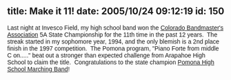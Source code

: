 title: Make it 11!
date: 2005/10/24 09:12:19
id: 150
---
<font face="Arial">Last night at Invesco Field, my high school band won the [Colorado Bandmaster's Association](http://www.coloradobandmasters.org) 5A State Championship for the 11th time in the past 12 years.  The streak started in my sophomore year, 1994, and the only blemish is a 2nd place finish in the 1997 competition.  The Pomona program, "Piano Forte from middle C on....." beat out a stronger than expected challenge from Arapahoe High School to claim the title.  Congratulations to the state champion [Pomona High School Marching Band](http://www.pomonaband.org)!</font>